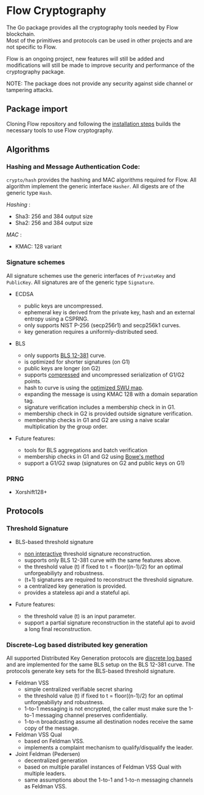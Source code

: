 # Flow Cryptography

The Go package provides all the cryptography tools needed by Flow blockchain.  
Most of the primitives and protocols can be used in other projects and are not specific to Flow.

Flow is an ongoing project, new features will still be added and modifications will still be made to improve security and performance of the cryptography package.

NOTE: The package does not provide any security against side channel or tampering attacks.

## Package import

Cloning Flow repository and following the [installation steps](https://github.com/dapperlabs/flow-go) builds the necessary tools to use Flow cryptography. 

<!--- If you only wish to import the Flow cryptography package to your Go project, please follow the following steps:

- Get Flow cryptography package
```
go get "github.com/dapperlabs/flow-go/crypto"
```
- Install [CMake](https://cmake.org/install/), which is used for building the package.
- Build the package dependencies
```
go generate github.com/dapperlabs/flow-go/crypto
``` -->

## Algorithms

### Hashing and Message Authentication Code:

`crypto/hash` provides the hashing and MAC algorithms required for Flow. All algorithm implement the generic interface `Hasher`. All digests are of the generic type `Hash`.

*Hashing* :
 * Sha3: 256 and 384 output size
 * Sha2: 256 and 384 output size

*MAC* :
 * KMAC: 128 variant

### Signature schemes 

All signature schemes use the generic interfaces of `PrivateKey` and `PublicKey`. All signatures are of the generic type `Signature`.

 * ECDSA
    * public keys are uncompressed.
    * ephemeral key is derived from the private key, hash and an external entropy using a CSPRNG.
    * only supports NIST P-256 (secp256r1) and secp256k1 curves.
    * key generation requires a uniformly-distributed seed. 

 * BLS
    * only supports [BLS 12-381](https://github.com/zkcrypto/pairing/blob/master/src/bls12_381/README.md) curve.
    * is optimized for shorter signatures (on G1) 
    * public keys are longer (on G2)
    * supports [compressed](https://github.com/zkcrypto/pairing/blob/master/src/bls12_381/README.md#serialization) and uncompressed serialization of G1/G2 points.
    * hash to curve is using the [optimized SWU map](https://eprint.iacr.org/2019/403.pdf).
    * expanding the message is using KMAC 128 with a domain separation tag.
    * signature verification includes a membership check in in G1.
    * membership check in G2 is provided outside signature verification.
    * membership checks in G1 and G2 are using a naive scalar multiplication by the group order.

 * Future features:
    * tools for BLS aggregations and batch verification
    * membership checks in G1 and G2 using [Bowe's method](https://eprint.iacr.org/2019/814.pdf)
    * support a G1/G2 swap (signatures on G2 and public keys on G1)
 
### PRNG

 * Xorshift128+

## Protocols

### Threshold Signature

 * BLS-based threshold signature 
    * [non interactive](https://www.iacr.org/archive/pkc2003/25670031/25670031.pdf) threshold signature reconstruction.
    * supports only BLS 12-381 curve with the same features above.
    * the threshold value (t) if fixed to t = floor((n-1)/2) for an optimal unforgeabiliyty and robustness.
    * (t+1) signatures are required to reconstruct the threshold signature.
    * a centralized key generation is provided.
    * provides a stateless api and a stateful api. 

 * Future features:
    * the threshold value (t) is an input parameter.
    * support a partial signature reconstruction in the stateful api to avoid a long final reconstruction. 


### Discrete-Log based distributed key generation

 All supported Distributed Key Generation protocols are [discrete log based](http://citeseerx.ist.psu.edu/viewdoc/download?doi=10.1.1.50.2737&rep=rep1&type=pdf) and are implemented for the same BLS setup on the BLS 12-381 curve. The protocols generate key sets for the BLS-based threshold signature. 

 * Feldman VSS
    * simple centralized verifiable secret sharing
    * the threshold value (t) if fixed to t = floor((n-1)/2) for an optimal unforgeabiliyty and robustness.
    * 1-to-1 messaging is not encrypted, the caller must make sure the 1-to-1 messaging channel preserves confidentialiy. 
    * 1-to-n broadcasting assume all destination nodes receive the same copy of the message.
 * Feldman VSS Qual
    * based on Feldman VSS.
    * implements a complaint mechanism to qualify/disqualify the leader.
 * Joint Feldman (Pedersen)
    * decentralized generation
    * based on multiple parallel instances of Feldman VSS Qual with multiple leaders.
    * same assumptions about the 1-to-1 and 1-to-n messaging channels as Feldman VSS. 





